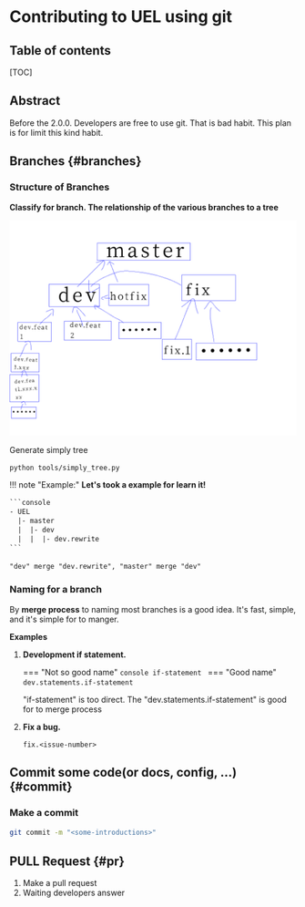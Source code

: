# Contributing to UEL using git

## Table of contents
[TOC]

## Abstract
Before the 2.0.0. Developers are free to use git. That is bad habit. This plan
is for limit this kind habit.

## Branches {#branches}
### Structure of Branches

__Classify for branch. The relationship of the various branches to a tree__

![](../assets/images/git-branches.png)

Generate simply tree
```bash
python tools/simply_tree.py
```

!!! note "Example:"
    __Let's took a example for learn it!__
    
    ```console
    - UEL
      |- master
      |  |- dev
      |  |  |- dev.rewrite
    ```
    
    "dev" merge "dev.rewrite", "master" merge "dev"

### Naming for a branch
By __merge process__ to naming most branches is a good idea. It's fast, simple,
and it's simple for to manger.

__Examples__

1. __Development if statement.__
    
    === "Not so good name"
        ```console
        if-statement
        ```
    === "Good name"
        ```
        dev.statements.if-statement
        ```
        
    "if-statement" is too direct. The "dev.statements.if-statement" is good for to merge process
    
2. __Fix a bug.__
    
    ```console
    fix.<issue-number>
    ```

## Commit some code(or docs, config, ...) {#commit}
### Make a commit

```bash
git commit -m "<some-introductions>"
```

## PULL Request {#pr}

1. Make a pull request
2. Waiting developers answer

